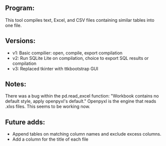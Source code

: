 ## Program:
This tool compiles text, Excel, and CSV files containing similar tables into one file.

## Versions:
- v1: Basic compilier: open, compile, export compilation
- v2: Run SQLite Lite on compilation, choice to export SQL results or compilation
- v3: Replaced tkinter with ttkbootstrap GUI

## Notes:
There was a bug within the pd.read_excel function:  "Workbook contains no default style, apply openpyxl's default." Openpyxl is the engine that reads .xlxs files.  This seems to be working now.

## Future adds:
- Append tables on matching column names and exclude excess columns.
- Add a column for the title of each file
